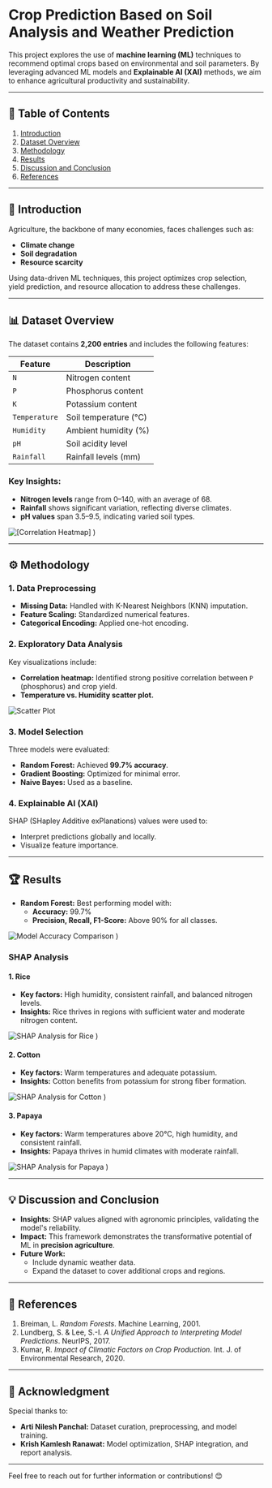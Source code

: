 # Crop Prediction Based on Soil Analysis and Weather Prediction

This project explores the use of **machine learning (ML)** techniques to recommend optimal crops based on environmental and soil parameters. By leveraging advanced ML models and **Explainable AI (XAI)** methods, we aim to enhance agricultural productivity and sustainability.

---

## 📖 Table of Contents
1. [Introduction](#-introduction)
2. [Dataset Overview](#-dataset-overview)
3. [Methodology](#%EF%B8%8F-methodology)
4. [Results](#-results)
5. [Discussion and Conclusion](#-discussion-and-conclusion)
6. [References](#-references)

---

## 🧐 Introduction
Agriculture, the backbone of many economies, faces challenges such as:
- **Climate change**
- **Soil degradation**
- **Resource scarcity**

Using data-driven ML techniques, this project optimizes crop selection, yield prediction, and resource allocation to address these challenges.

---

## 📊 Dataset Overview
The dataset contains **2,200 entries** and includes the following features:

| Feature      | Description                   |
|--------------|-------------------------------|
| `N`          | Nitrogen content              |
| `P`          | Phosphorus content           |
| `K`          | Potassium content            |
| `Temperature`| Soil temperature (°C)       |
| `Humidity`   | Ambient humidity (%)        |
| `pH`         | Soil acidity level           |
| `Rainfall`   | Rainfall levels (mm)         |

### Key Insights:
- **Nitrogen levels** range from 0–140, with an average of 68.
- **Rainfall** shows significant variation, reflecting diverse climates.
- **pH values** span 3.5–9.5, indicating varied soil types.

![[Correlation Heatmap]](https://github.com/user-attachments/assets/05715856-a686-4ced-bd8b-80af7d858168)
) <!-- Replace with your heatmap URL -->

---

## ⚙️ Methodology

### 1. **Data Preprocessing**
- **Missing Data:** Handled with K-Nearest Neighbors (KNN) imputation.
- **Feature Scaling:** Standardized numerical features.
- **Categorical Encoding:** Applied one-hot encoding.

### 2. **Exploratory Data Analysis**
Key visualizations include:
- **Correlation heatmap:** Identified strong positive correlation between `P` (phosphorus) and crop yield.
- **Temperature vs. Humidity scatter plot.**

![Scatter Plot](https://github.com/user-attachments/assets/55a93544-db7e-412f-9662-5c41b6676538) <!-- Replace with your scatter plot URL -->

### 3. **Model Selection**
Three models were evaluated:
- **Random Forest:** Achieved **99.7% accuracy**.
- **Gradient Boosting:** Optimized for minimal error.
- **Naive Bayes:** Used as a baseline.

### 4. **Explainable AI (XAI)**
SHAP (SHapley Additive exPlanations) values were used to:
- Interpret predictions globally and locally.
- Visualize feature importance.

---

## 🏆 Results
- **Random Forest:** Best performing model with:
  - **Accuracy:** 99.7%
  - **Precision, Recall, F1-Score:** Above 90% for all classes.
  
![Model Accuracy Comparison](https://github.com/user-attachments/assets/905a0746-c27f-4cf8-bd7f-1e9f59f1dbc8)
) <!-- Replace with your accuracy comparison chart -->

### SHAP Analysis

#### 1. **Rice**
- **Key factors:** High humidity, consistent rainfall, and balanced nitrogen levels.
- **Insights:** Rice thrives in regions with sufficient water and moderate nitrogen content.
  
![SHAP Analysis for Rice](https://github.com/user-attachments/assets/f927bf49-d12c-46cb-b364-70f20e0f4ac2)
) <!-- Replace with your SHAP image for rice -->

#### 2. **Cotton**
- **Key factors:** Warm temperatures and adequate potassium.
- **Insights:** Cotton benefits from potassium for strong fiber formation.
  
![SHAP Analysis for Cotton](https://github.com/user-attachments/assets/427f98ae-7e73-4212-8047-59477a1d4f31)
) <!-- Replace with your SHAP image for cotton -->

#### 3. **Papaya**
- **Key factors:** Warm temperatures above 20°C, high humidity, and consistent rainfall.
- **Insights:** Papaya thrives in humid climates with moderate rainfall.
  
![SHAP Analysis for Papaya](https://github.com/user-attachments/assets/d4bb1969-468c-47e8-8a26-0e7b488f584b)
) <!-- Replace with your SHAP image for papaya -->

---

## 💡 Discussion and Conclusion
- **Insights:** SHAP values aligned with agronomic principles, validating the model's reliability.
- **Impact:** This framework demonstrates the transformative potential of ML in **precision agriculture**.
- **Future Work:**
  - Include dynamic weather data.
  - Expand the dataset to cover additional crops and regions.

---

## 🔗 References
1. Breiman, L. *Random Forests*. Machine Learning, 2001.
2. Lundberg, S. & Lee, S.-I. *A Unified Approach to Interpreting Model Predictions*. NeurIPS, 2017.
3. Kumar, R. *Impact of Climatic Factors on Crop Production*. Int. J. of Environmental Research, 2020.

---

## 🎉 Acknowledgment
Special thanks to:
- **Arti Nilesh Panchal:** Dataset curation, preprocessing, and model training.
- **Krish Kamlesh Ranawat:** Model optimization, SHAP integration, and report analysis.

---

Feel free to reach out for further information or contributions! 😊
